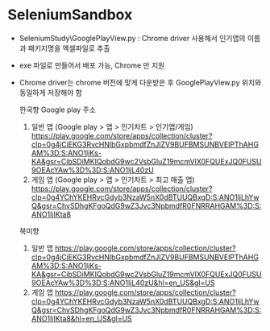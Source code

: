 # SeleniumSandbox

- SeleniumStudy\GooglePlayView.py : Chrome driver 사용해서 인기앱의 이름과 패키지명을 엑셀파일로 추출
- exe 파일로 만들어서 배포 가능, Chrome 만 지원
- Chrome driver는 chrome 버전에 맞게 다운받은 후 GooglePlayView.py 위치와 동일하게 저장해야 함

	한국향 Google play 주소
	1. 일반 앱 (Google play > 앱 > 인기차트 > 인기앱/게임)
	https://play.google.com/store/apps/collection/cluster?clp=0g4jCiEKG3RvcHNlbGxpbmdfZnJlZV9BUFBMSUNBVElPThAHGAM%3D:S:ANO1ljKs-KA&gsr=CibSDiMKIQobdG9wc2VsbGluZ19mcmVlX0FQUExJQ0FUSU9OEAcYAw%3D%3D:S:ANO1ljL40zU
	2. 게임 앱 (Google play > 앱 > 인기차트 > 최고 매출 앱)
	https://play.google.com/store/apps/collection/cluster?clp=0g4YChYKEHRvcGdyb3NzaW5nX0dBTUUQBxgD:S:ANO1ljLhYwQ&gsr=ChvSDhgKFgoQdG9wZ3Jvc3NpbmdfR0FNRRAHGAM%3D:S:ANO1ljIKta8

	북미향 
	1. 일반 앱
	https://play.google.com/store/apps/collection/cluster?clp=0g4jCiEKG3RvcHNlbGxpbmdfZnJlZV9BUFBMSUNBVElPThAHGAM%3D:S:ANO1ljKs-KA&gsr=CibSDiMKIQobdG9wc2VsbGluZ19mcmVlX0FQUExJQ0FUSU9OEAcYAw%3D%3D:S:ANO1ljL40zU&hl=en_US&gl=US
	2. 게임 앱
	https://play.google.com/store/apps/collection/cluster?clp=0g4YChYKEHRvcGdyb3NzaW5nX0dBTUUQBxgD:S:ANO1ljLhYwQ&gsr=ChvSDhgKFgoQdG9wZ3Jvc3NpbmdfR0FNRRAHGAM%3D:S:ANO1ljIKta8&hl=en_US&gl=US

